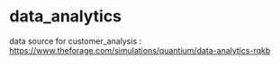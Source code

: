 # data_analytics
data source for customer_analysis : https://www.theforage.com/simulations/quantium/data-analytics-rqkb
